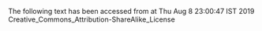The following text has been accessed from at Thu Aug 8 23:00:47 IST 2019
Creative_Commons_Attribution-ShareAlike_License
